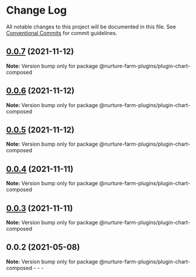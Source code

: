 # Change Log

All notable changes to this project will be documented in this file.
See [Conventional Commits](https://conventionalcommits.org) for commit guidelines.

## [0.0.7](https://github.com/abdullah-mukadam/nurture-farm-plugins/compare/@nurture-farm-plugins/plugin-chart-composed@0.0.6...@nurture-farm-plugins/plugin-chart-composed@0.0.7) (2021-11-12)

**Note:** Version bump only for package @nurture-farm-plugins/plugin-chart-composed





## [0.0.6](https://github.com/abdullah-mukadam/nurture-farm-plugins/compare/@nurture-farm-plugins/plugin-chart-composed@0.0.5...@nurture-farm-plugins/plugin-chart-composed@0.0.6) (2021-11-12)

**Note:** Version bump only for package @nurture-farm-plugins/plugin-chart-composed





## [0.0.5](https://github.com/abdullah-mukadam/nurture-farm-plugins/compare/@nurture-farm-plugins/plugin-chart-composed@0.0.4...@nurture-farm-plugins/plugin-chart-composed@0.0.5) (2021-11-12)

**Note:** Version bump only for package @nurture-farm-plugins/plugin-chart-composed





## [0.0.4](https://github.com/abdullah-mukadam/nurture-farm-plugins/compare/@nurture-farm-plugins/plugin-chart-composed@0.0.3...@nurture-farm-plugins/plugin-chart-composed@0.0.4) (2021-11-11)

**Note:** Version bump only for package @nurture-farm-plugins/plugin-chart-composed





## [0.0.3](https://github.com/abdullah-mukadam/nurture-farm-plugins/compare/@nurture-farm-plugins/plugin-chart-composed@0.0.2...@nurture-farm-plugins/plugin-chart-composed@0.0.3) (2021-11-11)

**Note:** Version bump only for package @nurture-farm-plugins/plugin-chart-composed





## 0.0.2 (2021-05-08)

**Note:** Version bump only for package @nurture-farm-plugins/plugin-chart-composed  - - -
